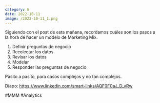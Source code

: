 ```yaml
--- 
category: A 
date: 2022-10-11 
image: /2022-10-11_1.png 
--- 
```


Siguiendo con el post de esta mañana, recordamos cuáles son los pasos a la hora de hacer un modelo de Marketing Mix.

1) Definir preguntas de negocio
2) Recolectar los datos
3) Revisar los datos
4) Modelar
5) Responder las preguntas de negocio

Pasito a pasito, para casos complejos y no tan complejos. 

Diapo: https://www.linkedin.com/smart-links/AQF0F0aJ_D_vRw

#MMM #Analytics